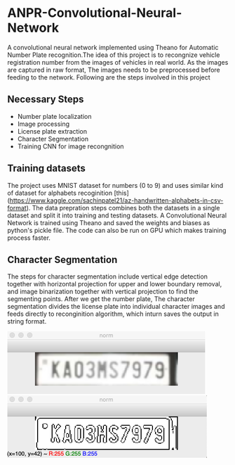 # ANPR-Convolutional-Neural-Network
A convolutional neural network implemented using Theano for Automatic Number Plate recognition.The idea of this project is to recongnize vehicle registration number from the images of vehicles in real world. As the images are captured in raw format, The images needs to be preprocessed before feeding to the network. Following are the steps involved in this project

## Necessary Steps
- Number plate localization
- Image processing
- License plate extraction
- Character Segmentation
- Training CNN for image recongnition

## Training datasets
The project uses MNIST dataset for numbers (0 to 9) and uses similar kind of dataset for alphabets recoginition [this] (https://www.kaggle.com/sachinpatel21/az-handwritten-alphabets-in-csv-format). The data prepration steps combines both the datasets in a single dataset and split it into training and testing datasets. A Convolutional Neural Network is trained using Theano and saved the weights and biases as python's pickle file. The code can also be run on GPU which makes training process faster. 

## Character Segmentation
The steps for character segmentation include vertical edge detection together with horizontal projection for upper and lower boundary removal, and image binarization together with vertical projection to find the segmenting points. After we get the number plate, The character segmentation divides the license plate into individual character images and feeds directly to reconginition algorithm, which inturn saves the output in string format.

![blur.png](https://github.com/Aarif1430/ANPR-Convolutional-Neural-Network/blob/master/Images/blur_process.png) ![contours.png](https://github.com/Aarif1430/ANPR-Convolutional-Neural-Network/blob/master/Images/contours.png)
